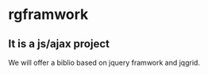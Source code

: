 # rgframwork
It is a js/ajax project
-------------------------
We will offer a biblio based on jquery framwork and jqgrid.

